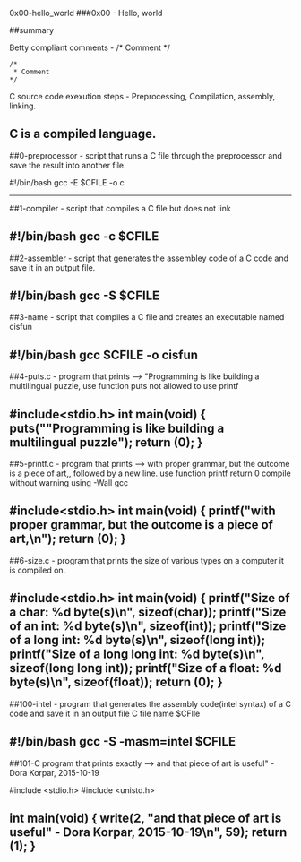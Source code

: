 0x00-hello_world
###0x00 - Hello, world

##summary

Betty compliant comments -
	 /* Comment */

	/*
	 * Comment
	*/

C source code exexution steps - Preprocessing, Compilation, assembly, linking.

C is a compiled language.
-----------------------------
##0-preprocessor -  script that runs a C file through the preprocessor and save the result into another file.

#!/bin/bash
gcc -E $CFILE -o c

-----------------------------
##1-compiler - script that compiles a C file but does not link

#!/bin/bash
gcc -c $CFILE
-----------------------------
##2-assembler - script that generates the assembley code of a C code and save it in an output file.

#!/bin/bash
gcc -S $CFILE
-----------------------------
##3-name - script that compiles a C file and creates an executable named cisfun

#!/bin/bash
gcc $CFILE -o cisfun
-----------------------------
##4-puts.c - program that prints --> "Programming is like building a multilingual puzzle,
use function puts
not allowed to use printf

#include<stdio.h>
int main(void)
{
        puts("\"Programming is like building a multilingual puzzle");
        return (0);
}
-----------------------------
##5-printf.c - program that prints --> with proper grammar, but the outcome is a piece of art,, followed by a new line.
use function printf
return 0
compile without warning using -Wall gcc

#include<stdio.h>
int main(void)
{
        printf("with proper grammar, but the outcome is a piece of art,\n");
        return (0);
}
-----------------------------
##6-size.c - program that prints the size of various types on a computer it is compiled on.

#include<stdio.h>
int main(void)
{
        printf("Size of a char: %d byte(s)\n", sizeof(char));
        printf("Size of an int: %d byte(s)\n", sizeof(int));
        printf("Size of a long int: %d byte(s)\n", sizeof(long int));
        printf("Size of a long long int: %d byte(s)\n", sizeof(long long int));
        printf("Size of a float: %d byte(s)\n", sizeof(float));
        return (0);
}
-----------------------------
##100-intel - program that generates the assembly code(intel syntax) of a C code and save it in an output file
C file name $CFIle 


#!/bin/bash
gcc -S -masm=intel $CFILE
-----------------------------
##101-C program that prints exactly --> and that piece of art is useful" - Dora Korpar, 2015-10-19


#include <stdio.h>
#include <unistd.h>

int main(void)
{
        write(2,
        "and that piece of art is useful\" - Dora Korpar, 2015-10-19\n", 59);
        return (1);
}
----------------------------
